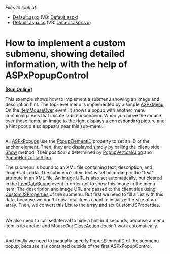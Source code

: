 <!-- default file list -->
*Files to look at*:

* [Default.aspx](./CS/Default.aspx) (VB: [Default.aspx](./VB/Default.aspx))
* [Default.aspx.cs](./CS/Default.aspx.cs) (VB: [Default.aspx.vb](./VB/Default.aspx.vb))
<!-- default file list end -->
# How to implement a custom submenu, showing detailed information, with the help of ASPxPopupControl
<!-- run online -->
**[[Run Online]](https://codecentral.devexpress.com/e4735/)**
<!-- run online end -->


<p>This example shows how to implement a submenu showing an image and description hint. The top-level menu is implemented by a simple <a href="http://documentation.devexpress.com/#AspNet/clsDevExpressWebASPxMenuASPxMenutopic"><u>ASPxMenu</u></a>. On the <a href="http://help.devexpress.com/#AspNet/DevExpressWebASPxMenuScriptsASPxClientMenuBase_ItemMouseOvertopic"><u>ItemMouseOver</u></a> event, it shows a popup with another menu containing items that imitate subitem behavior. When you move the mouse over these items, an image to the right displays a corresponding picture and a hint popup also appears near this sub-menu.</p><p><br />
All <a href="http://documentation.devexpress.com/#AspNet/clsDevExpressWebASPxPopupControlASPxPopupControltopic"><u>ASPxPopups</u></a> use the <a href="http://documentation.devexpress.com/#AspNet/DevExpressWebASPxPopupControlASPxPopupControl_PopupElementIDtopic"><u>PopupElementID</u></a> property to set an ID of the anchor element. Then, they are displayed simply by calling the client-side <a href="http://documentation.devexpress.com/#AspNet/DevExpressWebASPxPopupControlScriptsASPxClientPopupControlBase_Showtopic"><u>Show</u></a> method. Their position is determined by <a href="http://documentation.devexpress.com/#AspNet/DevExpressWebASPxPopupControlASPxPopupControl_PopupVerticalAligntopic"><u>PopupVerticalAlign</u></a> and <a href="http://documentation.devexpress.com/#AspNet/DevExpressWebASPxPopupControlASPxPopupControl_PopupHorizontalAligntopic"><u>PopupHorizontalAlign</u></a>.</p><p>The submenu is bound to an XML file containing text, description, and image URL data. The submenu's item text is set according to the "text" attribute in an XML file. An image URL is also set automatically, but cleared in the <a href="http://documentation.devexpress.com/#AspNet/DevExpressWebASPxMenuASPxMenuBase_ItemDataBoundtopic"><u>ItemDataBound</u></a> event in order not to show this image in the menu item. The description and image URL are passed to the client side using <a href="http://documentation.devexpress.com/#AspNet/DevExpressWebASPxMenuASPxMenuBase_JSPropertiestopic"><u>CustomJSProperties</u></a> of the submenu. But first we need to fill a List with this data, because we don't know total items count to initialize the size of an array. Then, we convert this List to the array and set CustomJSProperties.</p><p><br />
We also need to call setInterval to hide a hint in 4 seconds, because a menu item is its anchor and MouseOut <a href="http://documentation.devexpress.com/#AspNet/DevExpressWebASPxPopupControlASPxPopupControl_CloseActiontopic"><u>CloseAction</u></a> doesn't work automatically.</p><p><br />
And finally we need to manually specify PopupElementID of the submenu popup, because it is contained outside of the first ASPxPopupControl.</p>

<br/>


